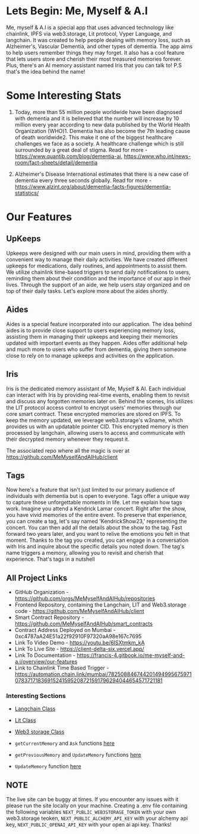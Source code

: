 # **Lets Begin: Me, Myself & A.I**

Me, myself & A.I is a special app that uses advanced technology like chainlink, IPFS via web3.storage, Lit protocol, Vyper Language, and langchain. It was created to help people dealing with memory loss, such as Alzheimer's, Vascular Dementia, and other types of dementia. The app aims to help users remember things they may forget. It also has a cool feature that lets users store and cherish their most treasured memories forever. Plus, there's an AI memory assistant named Iris that you can talk to! P.S that's the idea behind the name!

# **Some Interesting Stats**

1. Today, more than 55 million people worldwide have been diagnosed with dementia and it is believed that the number will increase by 10 million every year according to new data published by the World Health Organization (WHO)1. Dementia has also become the 7th leading cause of death worldwide2. This make it one of the biggest healthcare challenges we face as a society. A healthcare challenge which is still surrounded by a great deal of stigma. Read for more - https://www.quantib.com/blog/dementia-ai, https://www.who.int/news-room/fact-sheets/detail/dementia

2. Alzheimer's Disease International estimates that there is a new case of dementia every three seconds globally. Read for more - https://www.alzint.org/about/dementia-facts-figures/dementia-statistics/

# **Our Features**

## UpKeeps

Upkeeps were designed with our main users in mind, providing them with a convenient way to manage their daily activities. We have created different upkeeps for medications, daily routines, and appointments to assist them. We utilize chainlink time-based triggers to send daily notifications to users, reminding them about their condition and the importance of our app in their lives. Through the support of an aide, we help users stay organized and on top of their daily tasks. Let's explore more about the aides shortly.

## Aides

Aides is a special feature incorporated into our application. The idea behind aides is to provide close support to users experiencing memory loss, assisting them in managing their upkeeps and keeping their memories updated with important events as they happen. Aides offer additional help and much more to users who suffer from dementia, giving them someone close to rely on to manage upkeeps and activities on the application.

## Iris

Iris is the dedicated memory assistant of Me, Myself & AI. Each individual can interact with Iris by providing real-time events, enabling them to revisit and discuss any forgotten memories later on. Behind the scenes, Iris utilizes the LIT protocol access control to encrypt users' memories through our core smart contract. These encrypted memories are stored on IPFS. To keep the memory updated, we leverage web3.storage's w3name, which provides us with an updatable pointer CID. This encrypted memory is then processed by langchain, allowing users to access and communicate with their decrypted memory whenever they request it.

The associated repo where all the magic is over at https://github.com/MeMyselfAndAIHub/client

## Tags

Now here's a feature that isn't just limited to our primary audience of individuals with dementia but is open to everyone. Tags offer a unique way to capture those unforgettable moments in life. Let me explain how tags work. Imagine you attend a Kendrick Lamar concert. Right after the show, you have vivid memories of the entire event. To preserve that experience, you can create a tag, let's say named 'KendrickShow23,' representing the concert. You can then add all the details about the show to the tag. Fast forward two years later, and you want to relive the emotions you felt in that moment. Thanks to the tag you created, you can engage in a conversation with Iris and inquire about the specific details you noted down. The tag's name triggers a memory, allowing you to revisit and cherish that experience. That's tags in a nutshell

## All Project Links

- GitHub Organization - https://github.com/orgs/MeMyselfAndAIHub/repositories
- Frontend Repository, containing the Langchain, LIT and Web3.storage code - https://github.com/MeMyselfAndAIHub/client
- Smart Contract Repository - https://github.com/MeMyselfAndAIHub/smart_contracts
- Contract Address Deployed on Mumbai - 0xc4787aA24E51a22f92910F97320aA98e167c7695
- Link To Video Demo - https://youtu.be/6ISXtmkm_kA
- Link To Live Site - https://client-delta-six.vercel.app/
- Link To Documentation - https://francis-4.gitbook.io/me-myself-and-a.i/overview/our-features
- Link to Chainlink Time Based Trigger - https://automation.chain.link/mumbai/78250884674420149499567597107837171836915241595208721591796294044654571721181

### Interesting Sections

- [Langchain Class](/helpers/langchain.ts)

- [Lit Class](/helpers/lit.ts)

- [Web3 storage Class](/helpers/storage.ts)

- `getCurrentMemory` and `Ask` functions [here](/components/iris/AskMemory.tsx)

- `getPreviousMemory` and `UpdateMemory` functions [here](/components/iris/FeedMemory.tsx)

- `UpdateMemory` function [here](/pages/application/tags.tsx)

## NOTE

The live site can be buggy at times. If you encounter any issues with it please run the site locally on your machine. Creating a .env file containing the following variables `NEXT_PUBLIC_WEB3STORAGE_TOKEN` with your own web3.storage teoken, `NEXT_PUBLIC_ALCHEMY_API_KEY` with your alchemy api key, `NEXT_PUBLIC_OPENAI_API_KEY` with your open ai api key. Thanks!
